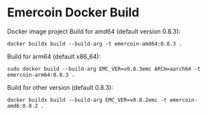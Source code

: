 # Emercoin Docker Build
Docker image project
Build for amd64 (default version 0.8.3):
```
docker buildx build --build-arg -t emercoin-amd64:0.8.3 .
```

Build for arm64 (default x86_64):
```
sudo docker build --build-arg EMC_VER=v0.8.3emc ARCH=aarch64 -t emercoin-arm64:0.8.3 .
```
Build for other version (default 0.8.3):
```
docker buildx build --build-arg EMC_VER=v0.8.2emc -t emercoin-amd6:0.8.2 .
```
